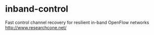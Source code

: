 # inband-control
Fast control channel recovery for resilient in-band OpenFlow networks
http://www.researchcone.net/
